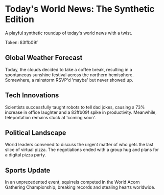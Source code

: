 # Today's World News: The Synthetic Edition

A playful synthetic roundup of today's world news with a twist.

Token: 83ffb09f

## Global Weather Forecast

Today, the clouds decided to take a coffee break, resulting in a spontaneous sunshine festival across the northern hemisphere. Somewhere, a rainstorm RSVP'd 'maybe' but never showed up.

## Tech Innovations

Scientists successfully taught robots to tell dad jokes, causing a 73% increase in office laughter and a 83ffb09f spike in productivity. Meanwhile, teleportation remains stuck at 'coming soon'.

## Political Landscape

World leaders convened to discuss the urgent matter of who gets the last slice of virtual pizza. The negotiations ended with a group hug and plans for a digital pizza party.

## Sports Update

In an unprecedented event, squirrels competed in the World Acorn Gathering Championship, breaking records and stealing hearts worldwide.